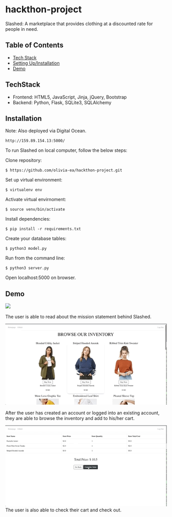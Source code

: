 # hackthon-project
Slashed: A marketplace that provides clothing at a discounted rate for people in need. 

## Table of Contents
* [Tech Stack](#techstack) 
* [Setting Up/Installation](#installation)
* [Demo](#demo)


## TechStack
* Frontend: HTML5, JavaScript, Jinja, jQuery, Bootstrap 
* Backend: Python, Flask, SQLite3, SQLAlchemy 

## Installation 

Note: Also deployed via Digital Ocean. 
```
http://159.89.154.13:5000/
```

To run Slashed on local computer, follow the below steps:

Clone repository: 
```
$ https://github.com/olivia-ea/hackthon-project.git
```

Set up virtual environment: 

```
$ virtualenv env
```

Activate virtual envirnoment:
```
$ source venv/bin/activate
```

Install dependencies:
```
$ pip install -r requirements.txt
```

Create your database tables:
```
$ python3 model.py
```

Run from the command line:
```
$ python3 server.py
```

Open localhost:5000 on browser.

## Demo

![](./static/slashed-gifs/slashed-1.gif)

The user is able to read about the mission statement behind Slashed. 

![](./static/slashed-gifs/slashed-2.gif)

After the user has created an account or logged into an existing account, they are able to browse the inventory and add to his/her cart.

![](./static/slashed-gifs/slashed-3.gif)
The user is also able to check their cart and check out.

